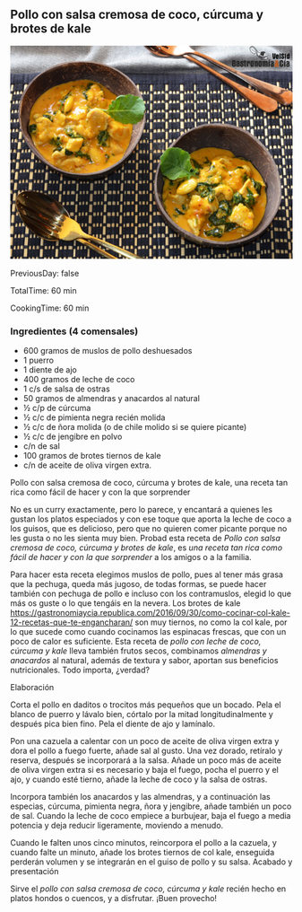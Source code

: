 [title]: #()

## Pollo con salsa cremosa de coco, cúrcuma y brotes de kale

[url]:#()

[](https://gastronomiaycia.republica.com/2019/10/28/pollo-con-salsa-cremosa-de-coco-curcuma-y-brotes-de-kale-una-receta-tan-rica-como-facil-de-hacer-y-con-la-que-sorprender/)

[img]: #()

![](../public/imgs/0003-pollo_cremosa_curcuma1.jpg)

[recipe-time]: #()

PreviousDay: false

TotalTime: 60 min

CookingTime: 60 min

[ingredients-content]: #()

### Ingredientes (4 comensales)


   - 600 gramos de muslos de pollo deshuesados
   - 1 puerro
   - 1 diente de ajo
   - 400 gramos de leche de coco
   - 1 c/s de salsa de ostras
   - 50 gramos de almendras y anacardos al natural
   - ½ c/p de cúrcuma
   - ½ c/c de pimienta negra recién molida
   - ½ c/c de ñora molida (o de chile molido si se quiere picante)
   - ½ c/c de jengibre en polvo
   - c/n de sal
   - 100 gramos de brotes tiernos de kale
   - c/n de aceite de oliva virgen extra.

[content]: #()

Pollo con salsa cremosa de coco, cúrcuma y brotes de kale, una receta tan
rica como fácil de hacer y con la que sorprender

No es un curry exactamente, pero lo parece, y encantará a quienes les
gustan los platos especiados y con ese toque que aporta la leche de coco a
los guisos, que es delicioso, pero que no quieren comer picante porque no
les gusta o no les sienta muy bien. Probad esta receta de *Pollo con salsa
cremosa de coco, cúrcuma y brotes de kale*, es *una receta tan rica como
fácil de hacer y con la que sorprender* a los amigos o a la familia.

Para hacer esta receta elegimos muslos de pollo, pues al tener más grasa
que la pechuga, queda más jugoso, de todas formas, se puede hacer también
con pechuga de pollo e incluso con los contramuslos, elegid lo que más os
guste o lo que tengáis en la nevera. Los brotes de kale
<https://gastronomiaycia.republica.com/2016/09/30/como-cocinar-col-kale-12-recetas-que-te-engancharan/>
son
muy tiernos, no como la col kale, por lo que sucede como cuando cocinamos
las espinacas frescas, que con un poco de calor es suficiente. Esta receta
de *pollo con leche de coco, cúrcuma y kale* lleva también frutos secos,
combinamos *almendras y anacardos* al natural, además de textura y sabor,
aportan sus beneficios nutricionales. Todo importa, ¿verdad?


Elaboración

Corta el pollo en daditos o trocitos más pequeños que un bocado. Pela el
blanco de puerro y lávalo bien, córtalo por la mitad longitudinalmente y
después pica bien fino. Pela el diente de ajo y lamínalo.

Pon una cazuela a calentar con un poco de aceite de oliva virgen extra y
dora el pollo a fuego fuerte, añade sal al gusto. Una vez dorado, retíralo
y reserva, después se incorporará a la salsa. Añade un poco más de aceite
de oliva virgen extra si es necesario y baja el fuego, pocha el puerro y el
ajo, y cuando esté tierno, añade la leche de coco y la salsa de ostras.


Incorpora también los anacardos y las almendras, y a continuación las
especias, cúrcuma, pimienta negra, ñora y jengibre, añade también un poco
de sal. Cuando la leche de coco empiece a burbujear, baja el fuego a media
potencia y deja reducir ligeramente, moviendo a menudo.

Cuando le falten unos cinco minutos, reincorpora el pollo a la cazuela, y
cuando falte un minuto, añade los brotes tiernos de col kale, enseguida
perderán volumen y se integrarán en el guiso de pollo y su salsa.
Acabado y presentación

Sirve el *pollo con salsa cremosa de coco, cúrcuma y kale* recién hecho en
platos hondos o cuencos, y a disfrutar. ¡Buen provecho!
